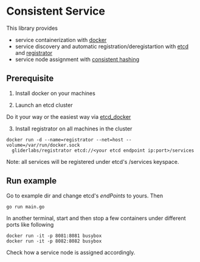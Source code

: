 # Consistent Service

This library provides

* service containerization with [docker](https://www.docker.com/)
* service discovery and automatic registration/deregistartion with [etcd](https://github.com/coreos/etcd) and [registrator](https://github.com/gliderlabs/registrator)
* service node assignment with [consistent hashing](https://godoc.org/stathat.com/c/consistent)

## Prerequisite

1. Install docker on your machines

2. Launch an etcd cluster
  
  Do it your way or the easiest way via [etcd_docker](https://github.com/huichen/etcd_docker)

3. Install registrator on all machines in the cluster

  ```
  docker run -d --name=registrator --net=host --volume=/var/run/docker.sock
    gliderlabs/registrator etcd://<your etcd endpoint ip:port>/services
  ```
  
  Note: all services will be registered under etcd's /services keyspace.

## Run example

Go to example dir and change etcd's *endPoints* to yours. Then

    go run main.go
  
In another terminal, start and then stop a few containers under different ports like following

    docker run -it -p 8081:8081 busybox
    docker run -it -p 8082:8082 busybox

Check how a service node is assigned accordingly.
